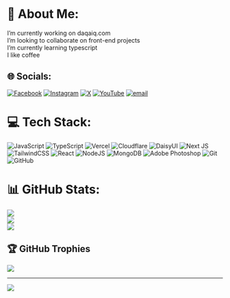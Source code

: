 # 💫 About Me:
 I’m currently working on daqaiq.com<br> I’m looking to collaborate on front-end projects<br> I’m currently learning typescript<br>I like coffee


## 🌐 Socials:
[![Facebook](https://img.shields.io/badge/Facebook-%231877F2.svg?logo=Facebook&logoColor=white)](https://facebook.com/almonzerfadl) [![Instagram](https://img.shields.io/badge/Instagram-%23E4405F.svg?logo=Instagram&logoColor=white)](https://instagram.com/almonzerfadl) [![X](https://img.shields.io/badge/X-black.svg?logo=X&logoColor=white)](https://x.com/almonzerfadl) [![YouTube](https://img.shields.io/badge/YouTube-%23FF0000.svg?logo=YouTube&logoColor=white)](https://youtube.com/@almonzerfadl) [![email](https://img.shields.io/badge/Email-D14836?logo=gmail&logoColor=white)](mailto:valmonzer@proton.me) 

# 💻 Tech Stack:
![JavaScript](https://img.shields.io/badge/javascript-%23323330.svg?style=for-the-badge&logo=javascript&logoColor=%23F7DF1E) ![TypeScript](https://img.shields.io/badge/typescript-%23007ACC.svg?style=for-the-badge&logo=typescript&logoColor=white) ![Vercel](https://img.shields.io/badge/vercel-%23000000.svg?style=for-the-badge&logo=vercel&logoColor=white) ![Cloudflare](https://img.shields.io/badge/Cloudflare-F38020?style=for-the-badge&logo=Cloudflare&logoColor=white) ![DaisyUI](https://img.shields.io/badge/daisyui-5A0EF8?style=for-the-badge&logo=daisyui&logoColor=white) ![Next JS](https://img.shields.io/badge/Next-black?style=for-the-badge&logo=next.js&logoColor=white) ![TailwindCSS](https://img.shields.io/badge/tailwindcss-%2338B2AC.svg?style=for-the-badge&logo=tailwind-css&logoColor=white) ![React](https://img.shields.io/badge/react-%2320232a.svg?style=for-the-badge&logo=react&logoColor=%2361DAFB) ![NodeJS](https://img.shields.io/badge/node.js-6DA55F?style=for-the-badge&logo=node.js&logoColor=white) ![MongoDB](https://img.shields.io/badge/MongoDB-%234ea94b.svg?style=for-the-badge&logo=mongodb&logoColor=white) ![Adobe Photoshop](https://img.shields.io/badge/adobe%20photoshop-%2331A8FF.svg?style=for-the-badge&logo=adobe%20photoshop&logoColor=white) ![Git](https://img.shields.io/badge/git-%23F05033.svg?style=for-the-badge&logo=git&logoColor=white) ![GitHub](https://img.shields.io/badge/github-%23121011.svg?style=for-the-badge&logo=github&logoColor=white)
# 📊 GitHub Stats:
![](https://github-readme-stats.vercel.app/api?username=almonzer-fadl&theme=dark&hide_border=false&include_all_commits=true&count_private=true)<br/>
![](https://nirzak-streak-stats.vercel.app/?user=almonzer-fadl&theme=dark&hide_border=false)<br/>
![](https://github-readme-stats.vercel.app/api/top-langs/?username=almonzer-fadl&theme=dark&hide_border=false&include_all_commits=true&count_private=true&layout=compact)

## 🏆 GitHub Trophies
![](https://github-profile-trophy.vercel.app/?username=almonzer-fadl&theme=radical&no-frame=false&no-bg=true&margin-w=4)

---
[![](https://visitcount.itsvg.in/api?id=almonzer-fadl&icon=0&color=0)](https://visitcount.itsvg.in)

<!-- Proudly created with GPRM ( https://gprm.itsvg.in ) -->

